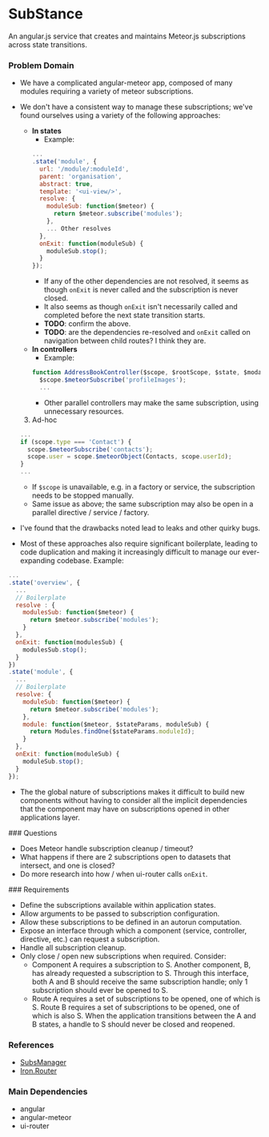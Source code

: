 # SubStance

An angular.js service that creates and maintains Meteor.js subscriptions across state transitions.

### Problem Domain

- We have a complicated angular-meteor app, composed of many modules requiring a variety of meteor subscriptions.
- We don't have a consistent way to manage these subscriptions; we've found ourselves using a variety of the following approaches:
  - __In states__
    - Example:
    ```Javascript
    ...
    .state('module', {
      url: '/module/:moduleId',
      parent: 'organisation',
      abstract: true,
      template: '<ui-view/>',
      resolve: {
        moduleSub: function($meteor) {
          return $meteor.subscribe('modules');
        },
        ... Other resolves
      },
      onExit: function(moduleSub) {
        moduleSub.stop();
      }
    });
    ```
    - If any of the other dependencies are not resolved, it seems as though `onExit` is never called and the subscription is never closed.
    - It also seems as though `onExit` isn't necessarily called and completed before the next state transition starts.
    - __TODO__: confirm the above.
    - __TODO__: are the dependencies re-resolved and `onExit` called on navigation between child routes? I think they are.
  - __In controllers__
    - Example:
    ```Javascript
    function AddressBookController($scope, $rootScope, $state, $modal, $meteor, organisation) {
      $scope.$meteorSubscribe('profileImages');
      ...
    ```
    - Other parallel controllers may make the same subscription, using unnecessary resources.
  3. Ad-hoc
    ```Javascript
    ...
    if (scope.type === 'Contact') {
      scope.$meteorSubscribe('contacts');
      scope.user = scope.$meteorObject(Contacts, scope.userId);
    }
    ...
    ```
    - If `$scope` is unavailable, e.g. in a factory or service, the subscription needs to be stopped manually.
    - Same issue as above; the same subscription may also be open in a parallel directive / service / factory.

- I've found that the drawbacks noted lead to leaks and other quirky bugs.
- Most of these approaches also require significant boilerplate, leading to code duplication and making it increasingly difficult to manage our ever-expanding codebase. Example:

```Javascript
...
.state('overview', {
  ...
  // Boilerplate
  resolve : {
    modulesSub: function($meteor) {
      return $meteor.subscribe('modules');
    }
  },
  onExit: function(modulesSub) {
    modulesSub.stop();
  }
})
.state('module', {
  ...
  // Boilerplate
  resolve: {
    moduleSub: function($meteor) {
      return $meteor.subscribe('modules');
    },
    module: function($meteor, $stateParams, moduleSub) {
      return Modules.findOne($stateParams.moduleId);
    }
  },
  onExit: function(moduleSub) {
    moduleSub.stop();
  }
});
```

- The the global nature of subscriptions makes it difficult to build new components without having to consider all the implicit dependencies that the component may have on subscriptions opened in other applications layer.

### Questions

- Does Meteor handle subscription cleanup / timeout?
- What happens if there are 2 subscriptions open to datasets that intersect, and one is closed?
- Do more research into how / when ui-router calls `onExit`.

### Requirements

- Define the subscriptions available within application states.
- Allow arguments to be passed to subscription configuration.
- Allow these subscriptions to be defined in an autorun computation.
- Expose an interface through which a component (service, controller, directive, etc.) can request a subscription.
- Handle all subscription cleanup.
- Only close / open new subscriptions when required. Consider:
  - Component A requires a subscription to S. Another component, B, has already requested a subscription to S. Through this interface, both A and B should receive the same subscription handle; only 1 subscription should ever be opened to S.
  - Route A requires a set of subscriptions to be opened, one of which is S. Route B requires a set of subscriptions to be opened, one of which is also S. When the application transitions between the A and B states, a handle to S should never be closed and reopened.

### References

- [SubsManager](https://github.com/kadirahq/subs-manager)
- [Iron.Router](https://github.com/iron-meteor/iron-router)

### Main Dependencies

- angular
- angular-meteor
- ui-router
